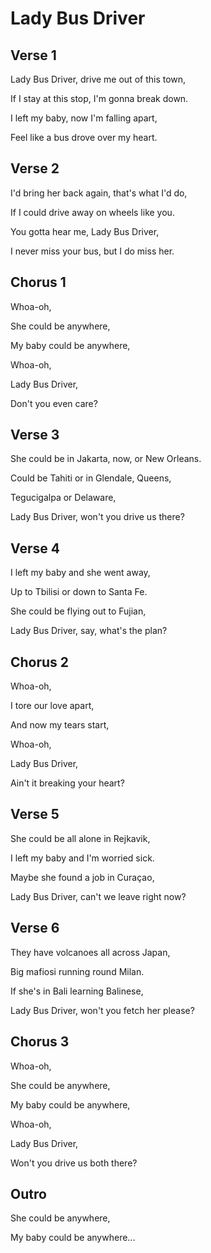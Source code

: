 # Lady Bus Driver

## Verse 1

Lady Bus Driver, drive me out of this town,

If I stay at this stop, I'm gonna break down.

I left my baby, now I'm falling apart,

Feel like a bus drove over my heart.

## Verse 2

I'd bring her back again, that's what I'd do,

If I could drive away on wheels like you.

You gotta hear me, Lady Bus Driver,

I never miss your bus, but I do miss her.

## Chorus 1

Whoa-oh,

She could be anywhere,

My baby could be anywhere,

Whoa-oh,

Lady Bus Driver,

Don't you even care?

## Verse 3

She could be in Jakarta, now, or New Orleans.

Could be Tahiti or in Glendale, Queens,

Tegucigalpa or Delaware,

Lady Bus Driver, won't you drive us there?

## Verse 4

I left my baby and she went away,

Up to Tbilisi or down to Santa Fe.

She could be flying out to Fujian,

Lady Bus Driver, say, what's the plan?

## Chorus 2

Whoa-oh,

I tore our love apart,

And now my tears start,

Whoa-oh,

Lady Bus Driver,

Ain't it breaking your heart?

## Verse 5

She could be all alone in Rejkavik,

I left my baby and I'm worried sick.

Maybe she found a job in Curaçao,

Lady Bus Driver, can't we leave right now?

## Verse 6

They have volcanoes all across Japan,

Big mafiosi running round Milan.

If she's in Bali learning Balinese,

Lady Bus Driver, won't you fetch her please?

## Chorus 3

Whoa-oh,

She could be anywhere,

My baby could be anywhere,

Whoa-oh,

Lady Bus Driver,

Won't you drive us both there?

## Outro

She could be anywhere,

My baby could be anywhere...